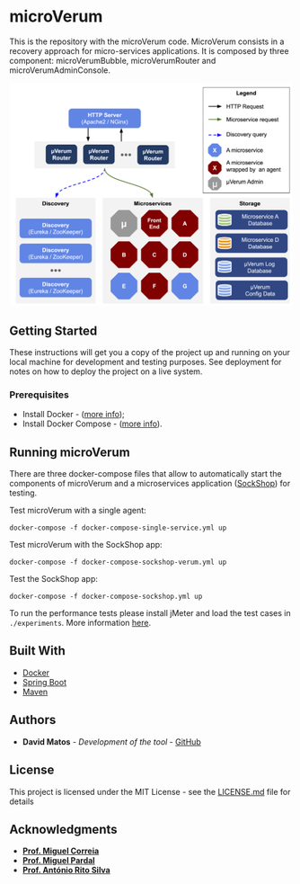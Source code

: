 # microVerum

This is the repository with the microVerum code.
MicroVerum consists in a recovery approach for micro-services applications.
It is composed by three component: microVerumBubble, microVerumRouter and microVerumAdminConsole.


![System architecture of microVerum](doc/micro-verum-arch.png)

## Getting Started

These instructions will get you a copy of the project up and running on your local machine for development and testing purposes. See deployment for notes on how to deploy the project on a live system.

### Prerequisites

 * Install Docker - ([more info](https://docs.docker.com/get-docker/));
 * Install Docker Compose - ([more info](https://docs.docker.com/compose/install/)).



## Running microVerum

There are three docker-compose files that allow to automatically start the components of microVerum and a microservices application ([SockShop](https://github.com/microservices-demo/microservices-demo)) for testing.

Test microVerum with a single agent:
```
docker-compose -f docker-compose-single-service.yml up
```

Test microVerum with the SockShop app:
```
docker-compose -f docker-compose-sockshop-verum.yml up
```

Test the SockShop app:
```
docker-compose -f docker-compose-sockshop.yml up
```

To run the performance tests please install jMeter and load the test cases in `./experiments`. More information [here](https://jmeter.apache.org/usermanual/get-started.html).




## Built With

* [Docker](https://docs.docker.com)
* [Spring Boot](https://spring.io/projects/spring-boot)
* [Maven](https://maven.apache.org)

## Authors

* **David Matos** - *Development of the tool* - [GitHub](https://github.com/davidmatos)

## License

This project is licensed under the MIT License - see the [LICENSE.md](LICENSE.md) file for details

## Acknowledgments

* **[Prof. Miguel Correia](https://github.com/mpcorreia)**
* **[Prof. Miguel Pardal](https://github.com/miguelpardal)**
* **[Prof. António Rito Silva](https://github.com/ritosilva)**
